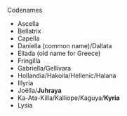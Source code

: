 Codenames

* Ascella
* Bellatrix
* Capella
* Daniella (common name)/Dallata
* Ellada (old name for Greece)
* Fringilla
* Gabriella/Gellivara
* Hollandia/Hakoila/Hellenic/Halana
* Illyria
* Joëlla/**Juhraya**
* Ka-Ata-Killa/Kalliope/Kaguya/**Kyria**
* Lysia
